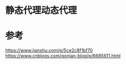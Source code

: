 # 静态代理动态代理

# 参考  
https://www.jianshu.com/p/5ce2c8f1bf70  
https://www.cnblogs.com/gonjan-blog/p/6685611.html  